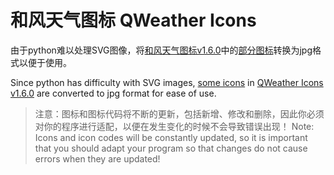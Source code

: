 # 和风天气图标 QWeather Icons

由于python难以处理SVG图像，将[和风天气图标v1.6.0](https://github.com/qwd/Icons/releases/tag/v1.6.0)中的[部分图标](https://dev.qweather.com/docs/resource/icons/)转换为jpg格式以便于使用。

Since python has difficulty with SVG images, [some icons](https://github.com/qwd/Icons/releases/tag/v1.6.0) in [QWeather Icons v1.6.0](https://dev.qweather.com/docs/resource/icons/) are converted to jpg format for ease of use.

> 注意：图标和图标代码将不断的更新，包括新增、修改和删除，因此你必须对你的程序进行适配，以便在发生变化的时候不会导致错误出现！
> Note: Icons and icon codes will be constantly updated, so it is important that you should adapt your program so that changes do not cause errors when they are updated!
